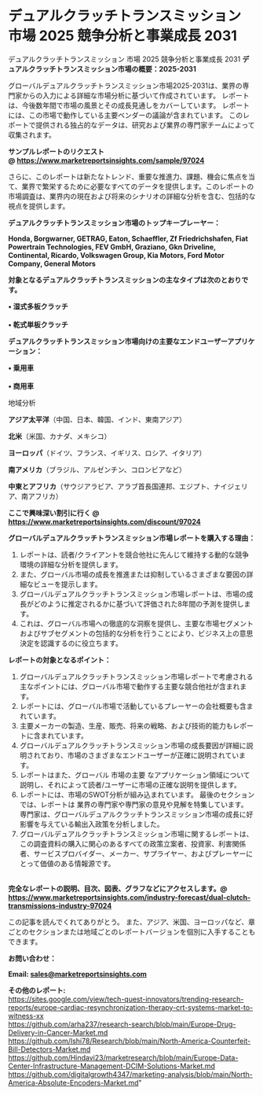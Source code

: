 # デュアルクラッチトランスミッション 市場 2025 競争分析と事業成長 2031
デュアルクラッチトランスミッション 市場 2025 競争分析と事業成長 2031
<strong><b>デュアルクラッチトランスミッション市場の概要：2025-2031</b></strong>

グローバルデュアルクラッチトランスミッション市場2025-2031は、業界の専門家からの入力による詳細な市場分析に基づいて作成されています。 レポートは、今後数年間で市場の風景とその成長見通しをカバーしています。 レポートには、この市場で動作している主要ベンダーの議論が含まれています。 このレポートで提供される独占的なデータは、研究および業界の専門家チームによって収集されます。

<strong>サンプルレポートのリクエスト @ <a href=https://www.marketreportsinsights.com/sample/97024>https://www.marketreportsinsights.com/sample/97024</a></strong>

さらに、このレポートは新たなトレンド、重要な推進力、課題、機会に焦点を当て、業界で繁栄するために必要なすべてのデータを提供します。このレポートの市場調査は、業界内の現在および将来のシナリオの詳細な分析を含む、包括的な視点を提供します。

<strong>デュアルクラッチトランスミッション市場のトップキープレーヤー：</strong>

<strong>Honda, Borgwarner, GETRAG, Eaton, Schaeffler, Zf Friedrichshafen, Fiat Powertrain Technologies, FEV GmbH, Graziano, Gkn Driveline, Continental, Ricardo, Volkswagen Group, Kia Motors, Ford Motor Company, General Motors</strong>

<strong><b>対象となるデュアルクラッチトランスミッションの主なタイプは次のとおりです。</b></strong>

<strong>• 湿式多板クラッチ<br><br>• 乾式単板クラッチ</strong>

<strong><b>デュアルクラッチトランスミッション市場向けの主要なエンドユーザーアプリケーション：</b></strong>

<strong>• 乗用車<br><br>• 商用車</strong>

 地域分析

<strong><b>アジア太平洋</b></strong>（中国、日本、韓国、インド、東南アジア）

<strong><b>北米</b></strong>（米国、カナダ、メキシコ）

<strong><b>ヨーロッパ</b></strong>（ドイツ、フランス、イギリス、ロシア、イタリア）

<strong><b>南アメリカ</b></strong>（ブラジル、アルゼンチン、コロンビアなど）

<strong><b>中東とアフリカ</b></strong>（サウジアラビア、アラブ首長国連邦、エジプト、ナイジェリア、南アフリカ）

<strong>ここで興味深い割引に行く @ <a href=https://www.marketreportsinsights.com/discount/97024>https://www.marketreportsinsights.com/discount/97024</a></strong>

<strong><b>グローバルデュアルクラッチトランスミッション市場レポートを購入する理由：</b></strong>
<ol>
  <li>レポートは、読者/クライアントを競合他社に先んじて維持する動的な競争環境の詳細な分析を提供します。</li>
  <li>また、グローバル市場の成長を推進または抑制しているさまざまな要因の詳細なビューを提示します。</li>
  <li>グローバルデュアルクラッチトランスミッション市場レポートは、市場の成長がどのように推定されるかに基づいて評価された8年間の予測を提供します。</li>
  <li>これは、グローバル市場への徹底的な洞察を提供し、主要な市場セグメントおよびサブセグメントの包括的な分析を行うことにより、ビジネス上の意思決定を認識するのに役立ちます。</li>
</ol>
<strong><b>レポートの対象となるポイント：</b></strong>
<ol>
  <li>グローバルデュアルクラッチトランスミッション市場レポートで考慮される主なポイントには、グローバル市場で動作する主要な競合他社が含まれます。</li>
  <li>レポートには、グローバル市場で活動しているプレーヤーの会社概要も含まれています。</li>
  <li>主要メーカーの製造、生産、販売、将来の戦略、および技術的能力もレポートに含まれています。</li>
  <li>グローバルデュアルクラッチトランスミッション市場の成長要因が詳細に説明されており、市場のさまざまなエンドユーザーが正確に説明されています。</li>
  <li>レポートはまた、グローバル 市場の主要 なアプリケーション領域について説明し、それによって読者/ユーザーに市場の正確な説明を提供します。</li>
  <li>レポートには、市場のSWOT分析が組み込まれています。 最後のセクションでは、レポートは 業界の専門家や専門家の意見や見解を特集しています。 専門家は、グローバルデュアルクラッチトランスミッション市場の成長に好影響を与えている輸出入政策を分析しました。</li>
  <li>グローバルデュアルクラッチトランスミッション市場に関するレポートは、この調査資料の購入に関心のあるすべての政策立案者、投資家、利害関係者、サービスプロバイダー、メーカー、サプライヤー、およびプレーヤーにとって価値のある情報源です。</li>
</ol><br>
<strong>完全なレポートの説明、目次、図表、グラフなどにアクセスします。@ <a href=https://www.marketreportsinsights.com/industry-forecast/dual-clutch-transmissions-industry-97024>https://www.marketreportsinsights.com/industry-forecast/dual-clutch-transmissions-industry-97024</a></strong>

この記事を読んでくれてありがとう。 また、アジア、米国、ヨーロッパなど、章ごとのセクションまたは地域ごとのレポートバージョンを個別に入手することもできます。

<strong><b>お問い合わせ：</b></strong>

<strong>Email: </strong><a href=mailto:sales@marketreportsinsights.com><strong>sales@marketreportsinsights.com</strong></a>

<strong>その他のレポート:</strong>
<br>
<a href=https://sites.google.com/view/tech-quest-innovators/trending-research-reports/europe-cardiac-resynchronization-therapy-crt-systems-market-to-witness-xx>https://sites.google.com/view/tech-quest-innovators/trending-research-reports/europe-cardiac-resynchronization-therapy-crt-systems-market-to-witness-xx</a>
<br>
<a href=https://github.com/arha237/research-search/blob/main/Europe-Drug-Delivery-in-Cancer-Market.md>https://github.com/arha237/research-search/blob/main/Europe-Drug-Delivery-in-Cancer-Market.md</a>
<br>
<a href=https://github.com/Ishi78/Research/blob/main/North-America-Counterfeit-Bill-Detectors-Market.md>https://github.com/Ishi78/Research/blob/main/North-America-Counterfeit-Bill-Detectors-Market.md</a>
<br>
<a href=https://github.com/Hindavi23/marketresearch/blob/main/Europe-Data-Center-Infrastructure-Management-DCIM-Solutions-Market.md>https://github.com/Hindavi23/marketresearch/blob/main/Europe-Data-Center-Infrastructure-Management-DCIM-Solutions-Market.md</a>
<br>
<a href=https://github.com/digitalgrowth4347/marketing-analysis/blob/main/North-America-Absolute-Encoders-Market.md>https://github.com/digitalgrowth4347/marketing-analysis/blob/main/North-America-Absolute-Encoders-Market.md</a>"
